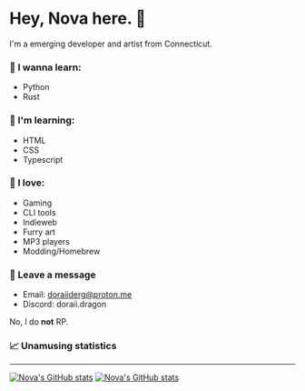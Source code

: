 # Hey, Nova here. 👋
I'm a emerging developer and artist from Connecticut.

### 🏫 I wanna learn:
- Python
- Rust

### 📝 I'm learning:
- HTML
- CSS
- Typescript

### 🩷 I love:
- Gaming
- CLI tools
- Indieweb
- Furry art
- MP3 players
- Modding/Homebrew

### 📨 Leave a message
- Email: <doraiiderg@proton.me>
- Discord: doraii.dragon

No, I do **not** RP.

### 📈 Unamusing statistics
---
[![Nova's GitHub stats](https://github-readme-stats.vercel.app/api?username=yviskos&show_icons=true&theme=dark#gh-dark-mode-only)](https://github.com/anuraghazra/github-readme-stats)
[![Nova's GitHub stats](https://github-readme-stats.vercel.app/api/top-langs?username=yviskos&show_icons=true&locale=en&layout=compact&theme=dark)](https://github.com/anuraghazra/github-readme-stats)


